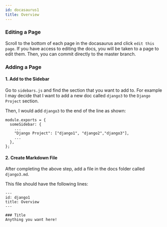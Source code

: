 ```yaml
---
id: docasaurus1
title: Overview
---
```


### Editing a Page

Scroll to the bottom of each page in the docasaurus and click `edit this page`. If you have access to editing the docs, you will be taken to a page to edit them. Then, you can commit directly to the master branch.

### Adding a Page

#### 1. Add to the Sidebar

Go to `sidebars.js` and find the section that you want to add to. For example I may decide that I want to add a new doc called `django3` to the `Django Project` section.

Then, I would add `django3` to the end of the line as shown:

```
module.exports = {
  someSidebar: {
    ...
    "Django Project": ["django1", "django2","django3"],
    ...
  },
};
```

#### 2. Create Markdown File

After completing the above step, add a file in the docs folder called `django3.md`.

This file should have the following lines:

```
---
id: django1
title: Overview
---

### Title
Anything you want here!

```
